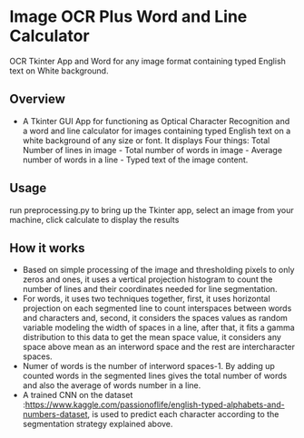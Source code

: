 # Image OCR Plus Word and Line Calculator
OCR Tkinter App and Word for any image format containing typed English text on White background.
## Overview
* A Tkinter GUI App for functioning as  Optical Character Recognition and a word and line calculator for images containing typed English text on a  white background  of any size or font. It displays Four things: Total Number of lines in image - Total number of words in image - Average number of words in a line - Typed text of the image content.
## Usage
run preprocessing.py to bring up the Tkinter app, select an image from your machine, click calculate to display the results
## How it works
* Based on simple processing of the image and thresholding pixels to only zeros and ones, it uses a vertical projection histogram to count the
number of lines and their coordinates needed for line segmentation.
* For words, it uses two techniques together, first, it uses horizontal projection on each segmented line to count interspaces between words and characters and, second, it considers the spaces values as random variable modeling the width of spaces in a line, after that, it fits a gamma distribution to this data to get the mean space value, it considers any space above mean as an interword space and the rest are intercharacter spaces.
* Numer of words is the number of interword spaces-1. By adding up counted words in the segmented lines gives the total number of words and also the average of words number in a line.
* A trained CNN on the dataset :https://www.kaggle.com/passionoflife/english-typed-alphabets-and-numbers-dataset, is used to predict each character according to the segmentation strategy explained above.
